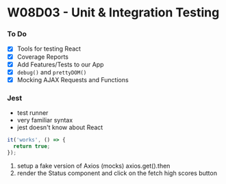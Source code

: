 # W08D03 - Unit & Integration Testing

### To Do
- [x] Tools for testing React
- [x] Coverage Reports
- [x] Add Features/Tests to our App
- [x] `debug()` and `prettyDOM()`
- [x] Mocking AJAX Requests and Functions

### Jest
* test runner
* very familiar syntax
* jest doesn't know about React


```js
it('works', () => {
  return true;
});
```

1. setup a fake version of Axios (mocks)
axios.get().then
2. render the Status component and click on the fetch high scores button






















